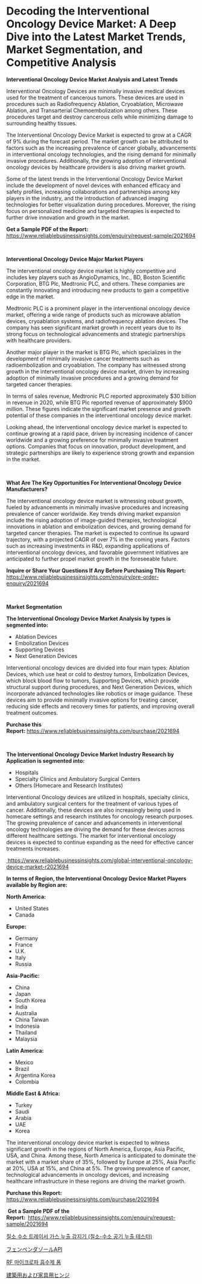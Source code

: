 <p><h1>Decoding the Interventional Oncology Device Market: A Deep Dive into the Latest Market Trends, Market Segmentation, and Competitive Analysis</h1></p><p><strong>Interventional Oncology Device Market Analysis and Latest Trends</strong></p>
<p><p>Interventional Oncology Devices are minimally invasive medical devices used for the treatment of cancerous tumors. These devices are used in procedures such as Radiofrequency Ablation, Cryoablation, Microwave Ablation, and Transarterial Chemoembolization among others. These procedures target and destroy cancerous cells while minimizing damage to surrounding healthy tissues.</p><p>The Interventional Oncology Device Market is expected to grow at a CAGR of 9% during the forecast period. The market growth can be attributed to factors such as the increasing prevalence of cancer globally, advancements in interventional oncology technologies, and the rising demand for minimally invasive procedures. Additionally, the growing adoption of interventional oncology devices by healthcare providers is also driving market growth.</p><p>Some of the latest trends in the Interventional Oncology Device Market include the development of novel devices with enhanced efficacy and safety profiles, increasing collaborations and partnerships among key players in the industry, and the introduction of advanced imaging technologies for better visualization during procedures. Moreover, the rising focus on personalized medicine and targeted therapies is expected to further drive innovation and growth in the market.</p></p>
<p><strong>Get a Sample PDF of the Report:&nbsp;</strong> <a href="https://www.reliablebusinessinsights.com/enquiry/request-sample/2021694">https://www.reliablebusinessinsights.com/enquiry/request-sample/2021694</a></p>
<p>&nbsp;</p>
<p><strong>Interventional Oncology Device Major Market Players</strong></p>
<p><p>The interventional oncology device market is highly competitive and includes key players such as AngioDynamics, Inc., BD, Boston Scientific Corporation, BTG Plc, Medtronic PLC, and others. These companies are constantly innovating and introducing new products to gain a competitive edge in the market. </p><p>Medtronic PLC is a prominent player in the interventional oncology device market, offering a wide range of products such as microwave ablation devices, cryoablation systems, and radiofrequency ablation devices. The company has seen significant market growth in recent years due to its strong focus on technological advancements and strategic partnerships with healthcare providers.</p><p>Another major player in the market is BTG Plc, which specializes in the development of minimally invasive cancer treatments such as radioembolization and cryoablation. The company has witnessed strong growth in the interventional oncology device market, driven by increasing adoption of minimally invasive procedures and a growing demand for targeted cancer therapies.</p><p>In terms of sales revenue, Medtronic PLC reported approximately $30 billion in revenue in 2020, while BTG Plc reported revenue of approximately $900 million. These figures indicate the significant market presence and growth potential of these companies in the interventional oncology device market.</p><p>Looking ahead, the interventional oncology device market is expected to continue growing at a rapid pace, driven by increasing incidence of cancer worldwide and a growing preference for minimally invasive treatment options. Companies that focus on innovation, product development, and strategic partnerships are likely to experience strong growth and expansion in the market.</p></p>
<p>&nbsp;</p>
<p><strong>What Are The Key Opportunities For Interventional Oncology Device Manufacturers?</strong></p>
<p><p>The interventional oncology device market is witnessing robust growth, fueled by advancements in minimally invasive procedures and increasing prevalence of cancer worldwide. Key trends driving market expansion include the rising adoption of image-guided therapies, technological innovations in ablation and embolization devices, and growing demand for targeted cancer therapies. The market is expected to continue its upward trajectory, with a projected CAGR of over 7% in the coming years. Factors such as increasing investments in R&D, expanding applications of interventional oncology devices, and favorable government initiatives are anticipated to further propel market growth in the foreseeable future.</p></p>
<p><strong>Inquire or Share Your Questions If Any Before Purchasing This Report:</strong> <a href="https://www.reliablebusinessinsights.com/enquiry/pre-order-enquiry/2021694">https://www.reliablebusinessinsights.com/enquiry/pre-order-enquiry/2021694</a></p>
<p>&nbsp;</p>
<p><strong>Market Segmentation</strong></p>
<p><strong>The Interventional Oncology Device Market Analysis by types is segmented into:</strong></p>
<p><ul><li>Ablation Devices</li><li>Embolization Devices</li><li>Supporting Devices</li><li>Next Generation Devices</li></ul></p>
<p><p>Interventional oncology devices are divided into four main types: Ablation Devices, which use heat or cold to destroy tumors, Embolization Devices, which block blood flow to tumors, Supporting Devices, which provide structural support during procedures, and Next Generation Devices, which incorporate advanced technologies like robotics or image guidance. These devices aim to provide minimally invasive options for treating cancer, reducing side effects and recovery times for patients, and improving overall treatment outcomes.</p></p>
<p><strong>Purchase this Report:&nbsp;</strong><a href="https://www.reliablebusinessinsights.com/purchase/2021694">https://www.reliablebusinessinsights.com/purchase/2021694</a></p>
<p>&nbsp;</p>
<p><strong>The Interventional Oncology Device Market Industry Research by Application is segmented into:</strong></p>
<p><ul><li>Hospitals</li><li>Specialty Clinics and Ambulatory Surgical Centers</li><li>Others (Homecare and Research Institutes)</li></ul></p>
<p><p>Interventional Oncology devices are utilized in hospitals, specialty clinics, and ambulatory surgical centers for the treatment of various types of cancer. Additionally, these devices are also increasingly being used in homecare settings and research institutes for oncology research purposes. The growing prevalence of cancer and advancements in interventional oncology technologies are driving the demand for these devices across different healthcare settings. The market for interventional oncology devices is expected to continue expanding as the need for effective cancer treatments increases.</p></p>
<p><a href="https://www.reliablebusinessinsights.com/global-interventional-oncology-device-market-r2021694">&nbsp;https://www.reliablebusinessinsights.com/global-interventional-oncology-device-market-r2021694</a></p>
<p><strong>In terms of Region, the Interventional Oncology Device Market Players available by Region are:</strong></p>
<p>
    <p> <strong> North America: </strong>
        <ul>
            <li>United States</li>
            <li>Canada</li>
        </ul>
        </p> 
    <p> <strong> Europe: </strong>
        <ul>
            <li>Germany</li>
            <li>France</li>
            <li>U.K.</li>
            <li>Italy</li>
            <li>Russia</li>
        </ul>
        </p> 
    <p> <strong> Asia-Pacific: </strong>
        <ul>
            <li>China</li>
            <li>Japan</li>
            <li>South Korea</li>
            <li>India</li>
            <li>Australia</li>
            <li>China Taiwan</li>
            <li>Indonesia</li>
            <li>Thailand</li>
            <li>Malaysia</li>
        </ul>
        </p> 
    <p> <strong> Latin America: </strong>
        <ul>
            <li>Mexico</li>
            <li>Brazil</li>
            <li>Argentina Korea</li>
            <li>Colombia</li>
        </ul>
        </p> 
    <p> <strong> Middle East & Africa: </strong>
        <ul>
            <li>Turkey</li>
            <li>Saudi</li>
            <li>Arabia</li>
            <li>UAE</li>
            <li>Korea</li>
        </ul>
    </p>
    </p>
<p><p>The interventional oncology device market is expected to witness significant growth in the regions of North America, Europe, Asia Pacific, USA, and China. Among these, North America is anticipated to dominate the market with a market share of 35%, followed by Europe at 25%, Asia Pacific at 20%, USA at 15%, and China at 5%. The growing prevalence of cancer, technological advancements in oncology devices, and increasing healthcare infrastructure in these regions are driving the market growth.</p></p>
<p><strong>Purchase this Report: </strong><a href="https://www.reliablebusinessinsights.com/purchase/2021694">https://www.reliablebusinessinsights.com/purchase/2021694</a></p>
<p>&nbsp;<strong>Get a Sample PDF of the Report:&nbsp;&nbsp;</strong><a href="https://www.reliablebusinessinsights.com/enquiry/request-sample/2021694">https://www.reliablebusinessinsights.com/enquiry/request-sample/2021694</a></p>
<p><strong></strong></p>
<p><p><a href="https://medium.com/@morrisassin8795/%EC%A7%88%EC%86%8C-%EC%88%98%EC%86%8C-%EC%B6%94%EC%A0%81-%EA%B0%80%EC%8A%A4-%EB%88%84%EC%84%A4-%ED%83%90%EC%A7%80%EA%B8%B0-%EC%A7%88%EC%86%8C-%EC%88%98%EC%86%8C-%EA%B3%B5%EA%B8%B0-%EB%88%84%EC%84%A4-%EC%8B%9C%ED%97%98%EA%B8%B0-%EC%8B%9C%EC%9E%A5-%EC%A0%90%EC%9C%A0%EC%9C%A8-%EB%B0%8F-%EC%83%88%EB%A1%9C%EC%9A%B4-%ED%8A%B8%EB%A0%8C%EB%93%9C-%EB%B6%84%EC%84%9D-%EC%9C%A0%ED%98%95-%EC%9D%91%EC%9A%A9-%EC%B5%9C%EC%A2%85%EC%82%AC%EC%9A%A9-%EB%B0%8F-2024%EB%85%84%EB%B6%80%ED%84%B0-2031%EB%85%84%EA%B9%8C%EC%A7%80%EC%9D%98-%EC%98%88%EC%B8%A1%EC%97%90-%EB%8C%80%ED%95%9C-%EB%B6%84%EC%84%9D-a21c6cb0aff3">질소 수소 트레이서 가스 누출 감지기 (질소-수소 공기 누출 테스터)</a></p><p><a href="https://medium.com/@lovern8746/%E3%83%95%E3%82%A7%E3%83%B3%E3%83%99%E3%83%B3%E3%83%80%E3%82%BE%E3%83%BC%E3%83%ABapi%E5%B8%82%E5%A0%B4%E3%81%AE%E3%83%88%E3%83%AC%E3%83%B3%E3%83%89%E3%81%A8%E5%88%86%E6%9E%90-%E5%B0%86%E6%9D%A5%E3%81%AE%E6%88%90%E9%95%B7%E3%81%AE%E6%A9%9F%E4%BC%9A%E3%81%A8%E8%AA%B2%E9%A1%8C-2024%E5%B9%B4-2031%E5%B9%B4-d897a0aeda72">フェンベンダゾールAPI</a></p><p><a href="https://medium.com/@mariedawsonv31/rf-%EB%A7%88%EC%9D%B4%ED%81%AC%EB%A1%9C%ED%8C%8C-%ED%9D%A1%EC%88%98%EC%B2%B4-%ED%8F%BC-%EC%82%B0%EC%97%85-%EB%B6%84%EC%84%9D-%EB%B3%B4%EA%B3%A0%EC%84%9C-%EC%8B%9C%EC%9E%A5-%EA%B7%9C%EB%AA%A8-%EC%A0%90%EC%9C%A0%EC%9C%A8-%EC%9D%91%EC%9A%A9-%ED%94%84%EB%A1%9C%EA%B7%B8%EB%9E%A8-%EC%A7%80%EC%97%AD-%EA%B2%BD%EC%9F%81-%EC%A0%84%EB%9E%B5%EB%B3%84-%EB%8F%99%ED%96%A5-2024%EB%85%84-2031%EB%85%84-1587a49ca5f6">RF 마이크로파 흡수제 폼</a></p><p><a href="https://medium.com/@martinezadriana1978/%E5%BB%BA%E7%AF%89%E3%81%8A%E3%82%88%E3%81%B3%E5%AE%B6%E5%85%B7%E7%94%A8%E3%83%92%E3%83%B3%E3%82%B8%E5%B8%82%E5%A0%B4%E8%AA%BF%E6%9F%BB%E3%83%AC%E3%83%9D%E3%83%BC%E3%83%88%E3%81%AB%E3%81%AF-2024%E5%B9%B4%E3%81%8B%E3%82%892031%E5%B9%B4%E3%81%BE%E3%81%A7%E3%81%AE%E4%BA%88%E6%B8%AC%E3%81%A7-%E3%81%AEcagr%E6%88%90%E9%95%B7%E7%8E%87%E3%81%A7%E5%B8%82%E5%A0%B4%E8%A6%8F%E6%A8%A1-%E3%82%B7%E3%82%A7%E3%82%A2-%E5%88%86%E6%9E%90%E3%81%8C%E5%90%AB%E3%81%BE%E3%82%8C%E3%81%A6%E3%81%84%E3%81%BE%E3%81%99-043cd99058d7">建築用および家具用ヒンジ</a></p></p>